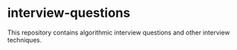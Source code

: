 # interview-questions
This repository contains algorithmic interview questions and other interview techniques.
